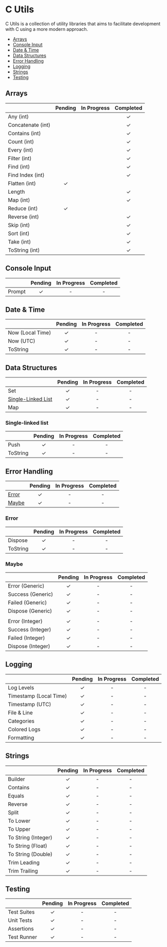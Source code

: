 ﻿# C Utils

C Utils is a collection of utility libraries that aims to facilitate development with C using a more modern approach.

- [Arrays](#arrays)
- [Console Input](#console-input)
- [Date & Time](#date--time)
- [Data Structures](#data-structures)
- [Error Handling](#error-handling)
- [Logging](#logging)
- [Strings](#strings)
- [Testing](#testing)

## Arrays

|                   | Pending | In Progress | Completed |
| ----------------- | :-----: | :---------: | :-------: |
| Any (int)         |         |             |     ✓     |
| Concatenate (int) |         |             |     ✓     |
| Contains (int)    |         |             |     ✓     |
| Count (int)       |         |             |     ✓     |
| Every (int)       |         |             |     ✓     |
| Filter (int)      |         |             |     ✓     |
| Find (int)        |         |             |     ✓     |
| Find Index (int)  |         |             |     ✓     |
| Flatten (int)     |    ✓    |             |           |
| Length            |         |             |     ✓     |
| Map (int)         |         |             |     ✓     |
| Reduce (int)      |    ✓    |             |           |
| Reverse (int)     |         |             |     ✓     |
| Skip (int)        |         |             |     ✓     |
| Sort (int)        |         |             |     ✓     |
| Take (int)        |         |             |     ✓     |
| ToString (int)    |         |             |     ✓     |

## Console Input

|        | Pending | In Progress | Completed |
| ------ | :-----: | :---------: | :-------: |
| Prompt |    ✓    |      -      |     -     |

## Date & Time

|                  | Pending | In Progress | Completed |
| ---------------- | :-----: | :---------: | :-------: |
| Now (Local Time) |    ✓    |      -      |     -     |
| Now (UTC)        |    ✓    |      -      |     -     |
| ToString         |    ✓    |      -      |     -     |

## Data Structures

|                                           | Pending | In Progress | Completed |
| ----------------------------------------- | :-----: | :---------: | :-------: |
| Set                                       |    ✓    |      -      |     -     |
| [Single-Linked List](#single-linked-list) |    ✓    |      -      |     -     |
| Map                                       |    ✓    |      -      |     -     |

### Single-linked list

|          | Pending | In Progress | Completed |
| -------- | :-----: | :---------: | :-------: |
| Push     |    ✓    |      -      |     -     |
| ToString |    ✓    |      -      |     -     |

## Error Handling

|                 | Pending | In Progress | Completed |
| --------------- | :-----: | :---------: | :-------: |
| [Error](#error) |    ✓    |      -      |     -     |
| [Maybe](#maybe) |    ✓    |      -      |     -     |

### Error

|          | Pending | In Progress | Completed |
| -------- | :-----: | :---------: | :-------: |
| Dispose  |    ✓    |      -      |     -     |
| ToString |    ✓    |      -      |     -     |

### Maybe

|                   | Pending | In Progress | Completed |
| ----------------- | :-----: | :---------: | :-------: |
| Error (Generic)   |    ✓    |      -      |     -     |
| Success (Generic) |    ✓    |      -      |     -     |
| Failed (Generic)  |    ✓    |      -      |     -     |
| Dispose (Generic) |    ✓    |      -      |     -     |
|                   |         |             |           |
| Error (Integer)   |    ✓    |      -      |     -     |
| Success (Integer) |    ✓    |      -      |     -     |
| Failed (Integer)  |    ✓    |      -      |     -     |
| Dispose (Integer) |    ✓    |      -      |     -     |

## Logging

|                        | Pending | In Progress | Completed |
| ---------------------- | :-----: | :---------: | :-------: |
| Log Levels             |    ✓    |      -      |     -     |
| Timestamp (Local Time) |    ✓    |      -      |     -     |
| Timestamp (UTC)        |    ✓    |      -      |     -     |
| File & Line            |    ✓    |      -      |     -     |
| Categories             |    ✓    |      -      |     -     |
| Colored Logs           |    ✓    |      -      |     -     |
| Formatting             |    ✓    |      -      |     -     |

## Strings

|                     | Pending | In Progress | Completed |
| ------------------- | :-----: | :---------: | :-------: |
| Builder             |    ✓    |      -      |     -     |
| Contains            |    ✓    |      -      |     -     |
| Equals              |    ✓    |      -      |     -     |
| Reverse             |    ✓    |      -      |     -     |
| Split               |    ✓    |      -      |     -     |
| To Lower            |    ✓    |      -      |     -     |
| To Upper            |    ✓    |      -      |     -     |
| To String (Integer) |    ✓    |      -      |     -     |
| To String (Float)   |    ✓    |      -      |     -     |
| To String (Double)  |    ✓    |      -      |     -     |
| Trim Leading        |    ✓    |      -      |     -     |
| Trim Trailing       |    ✓    |      -      |     -     |

## Testing

|             | Pending | In Progress | Completed |
| ----------- | :-----: | :---------: | :-------: |
| Test Suites |    ✓    |      -      |     -     |
| Unit Tests  |    ✓    |      -      |     -     |
| Assertions  |    ✓    |      -      |     -     |
| Test Runner |    ✓    |      -      |     -     |
